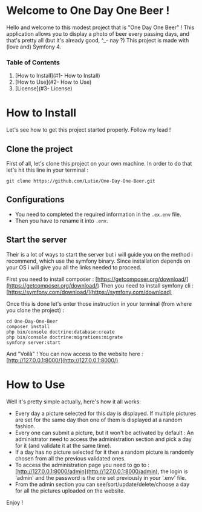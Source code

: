 # Welcome to One Day One Beer !

Hello and welcome to this modest project that is "One Day One Beer" !
This application allows you to display a photo of beer every passing days, and that's pretty all (but it's already good, ^_- nay ?)
This project is made with (love and) Symfony 4.

### Table of Contents
1. [How to Install](#1- How to Install)
2. [How to Use](#2- How to Use)
3. [License](#3- License)

# How to Install

Let's see how to get this project started properly. Follow my lead !

## Clone the project

First of all, let's clone this project on your own machine. In order to do that let's hit this line in your terminal :
```console
git clone https://github.com/Lutie/One-Day-One-Beer.git
```

## Configurations

* You need to completed the required information in the `.ex.env` file.
* Then you have to rename it into `.env`.

## Start the server

Their is a lot of ways to start the server but i will guide you on the method i recommend, which use the symfony binary.
Since installation depends on your OS i will give you all the links needed to proceed.

First you need to install composer : [https://getcomposer.org/download/](https://getcomposer.org/download/)
Then you need to install symfony cli : [https://symfony.com/download/](https://symfony.com/download)

Once this is done let's enter those instruction in your terminal (from where you clone the project) :
```console
cd One-Day-One-Beer
composer install
php bin/console doctrine:database:create
php bin/console doctrine:migrations:migrate
symfony server:start
```
And "Voilà" ! You can now access to the website here : [http://127.0.0.1:8000/](http://127.0.0.1:8000/)

# How to Use

Well it's pretty simple actually, here's how it all works:
* Every day a picture selected for this day is displayed. If multiple pictures are set for the same day then one of them is displayed at a random fashion.
* Every one can submit a picture, but it won't be activated by default : An administrator need to access the administration section and pick a day for it (and validate it at the same time).
* If a day has no picture selected for it then a random picture is randomly chosen from all the previous validated ones.
* To access the administration page you need to go to : [http://127.0.0.1:8000/admin](http://127.0.0.1:8000/admin), the login is 'admin' and the password is the one set previously in your '.env' file.
* From the admin section you can see/sort/update/delete/choose a day for all the pictures uploaded on the website.

Enjoy !

